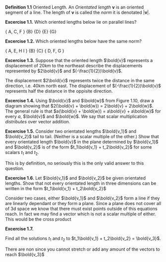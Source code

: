 **Definition 1.1** Oriented Length. An *Orientated length* **v** is an oriented segment of a line.  The length of **v** is called the *norm* it is denotated |**v**|.

**Excercise 1.1.** Which oriented lengths below lie on parallel lines?

{ A, C, F } {B} {D} {E} {G}

**Excercise 1.2.** Which oriented lengths below have the same norm?

{ A, E, H I } {B} {C} { D, F, G }

**Excercise 1.3.** Suppose that the oriented length $\bold{v}$ represents a displacement of 20km to the northeast describe the displacements represented by $2\bold{v}$ and $(-\frac{1}{2})\bold{v}$.

The displacement $2\bold{v}$ represents twice the distance in the same direction, i.e. 40km north east.  The displacement of $(-\frac{1}{2})\bold{v}$ represents half the distance in the oppisite direction.

**Excercise 1.4.** Using $\bold{v}$ and $\bold{w}$ from Figure 1.10, draw a diagram showing that $2(\bold{v} + \bold{w}) = 2\bold{v} + 2\bold{w}$. The general rule is that $a(\bold{v} + \bold{w}) = a\bold{v} + a\bold{w}$ for every $a$, $\bold{v}$ and $\bold{w}$.  We say that scalar multiplication *distributes* over vector addition.

**Excercise 1.5.** Consider two orientated lengths $\bold{v_1}$ and $\bold{v_2}$ tail to tail. (Neither is a scalar multiple of the other.) Show that every orientated length $\bold{v}$ in the plane determined by $\bold{v_1}$ and $\bold{v_2}$ is of the form $t_1\bold{v_1} + t_2\bold{v_2}$ for some scalars $t_1$ and $t_2$.

This is by definition, no seriously this is the only valid answer to this question.

**Excercise 1.6.** Let $\bold{v_1}$ and $\bold{v_2}$ be given orientated lengths.  Show that not every orientated length in three dimensions can be written in the form $t_1\bold{v_1} + t_2\bold{v_2}$

Consider two cases, either $\bold{v_1}$ and $\bold{v_2}$ form a line if they are linearly dependant or they form a plane.  Since a plane does not cover all of 3d space we know that there must exist points outside of this equations reach.  In fact we may find a vector which is not a scalar multiple of either.  This would be the cross product

**Excercise 1.7.**

Find all the solutions $t_1$ and $t_2$ to $t_1\bold{v_1} + t_2\bold{v_2} = \bold{v_3}$.

There are non since you cannot stretch or add any amount of the vectors to reach $\bold{v_3}$